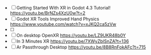 
- [ ] Getting Started With XR in Godot 4.3 Tutorial! https://youtu.be/BrNZs4XzU0w?t=2
- [ ] Godot XR Tools Improved Hand Physics https://www.youtube.com/watch?v=xJKQ2ca5zVw
- [ ] 
- [ ] On desktop OpenXR https://youtu.be/LZ9UKR48b0Y
- [ ] In 3 Minutes XR https://youtu.be/7XWyZblSnZA?t=136
- [ ] Ar Passthrough Desktop https://youtu.be/8B8RnFokAFc?t=715

